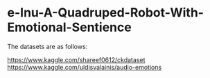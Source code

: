 # e-Inu-A-Quadruped-Robot-With-Emotional-Sentience

The datasets are as follows:

https://www.kaggle.com/shareef0612/ckdataset
https://www.kaggle.com/uldisvalainis/audio-emotions

